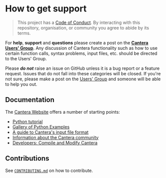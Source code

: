 # How to get support

> This project has a [Code of Conduct](https://github.com/Cantera/cantera/blob/main/CODE_OF_CONDUCT.md).
> By interacting with this repository, organisation, or community you agree to
> abide by its terms.

For **help**, **support** and **questions** please create a post on the
**[Cantera Users' Group](https://groups.google.com/group/cantera-users)**.
Any discussion of Cantera functionality such as how to use certain function
calls, syntax problems, input files, etc. should be directed to the Users' Group.

Please **_do not_** raise an issue on GitHub unless it is a bug report or a
feature request. Issues that do not fall into these categories will be closed.
If you're not sure, please make a post on the
[Users' Group](https://groups.google.com/group/cantera-users) and someone will
be able to help you out.

## Documentation

The [Cantera Website](https://cantera.org)
offers a number of starting points:

- [Python tutorial](https://cantera.org/stable/userguide/python-tutorial.html)
- [Gallery of Python Examples](https://cantera.org/stable/examples/python/index.html)
- [A guide to Cantera's input file format](https://cantera.org/stable/userguide/input-tutorial.html)
- [Information about the Cantera community](https://cantera.org/community.html)
- [Developers: Compile and Modify Cantera](https://cantera.org/stable/develop/index.html)

## Contributions

See [`CONTRIBUTING.md`](https://github.com/Cantera/cantera/blob/main/CONTRIBUTING.md) on how to contribute.
